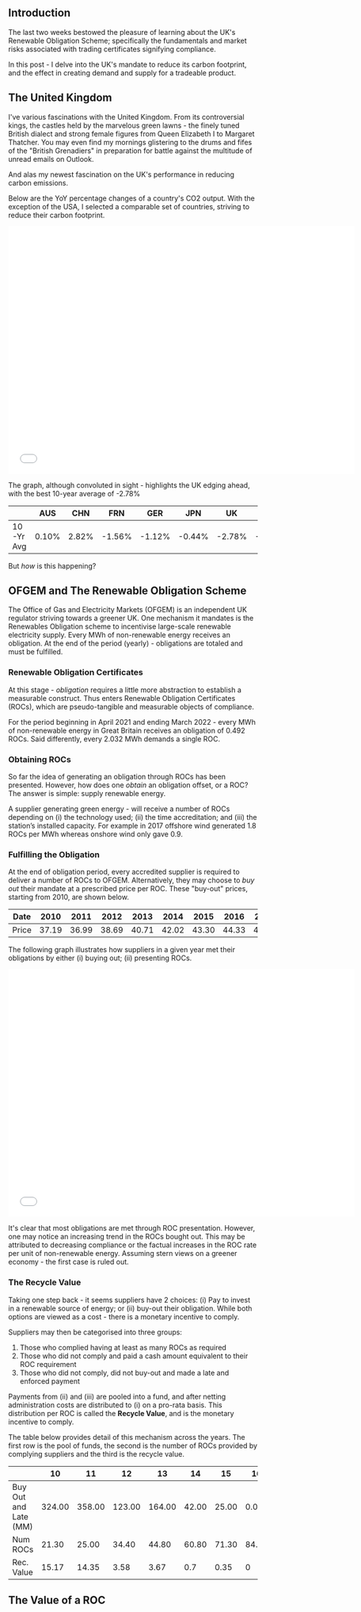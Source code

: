 

## Introduction

The last two weeks bestowed the pleasure of learning about the UK's Renewable Obligation Scheme; specifically the fundamentals and market risks associated with trading certificates signifying compliance.

In this post - I delve into the UK's mandate to reduce its carbon footprint, and the effect in creating demand and supply for a tradeable product.

## The United Kingdom

I've various fascinations with the United Kingdom. From its controversial kings, the castles held by the marvelous green lawns - the finely tuned British dialect and strong female figures from Queen Elizabeth I to Margaret Thatcher. You may even find my mornings glistering to the drums and fifes of the "British Grenadiers" in preparation for battle against the multitude of unread emails on Outlook.

And alas my newest fascination on the UK's performance in reducing carbon emissions.

Below are the YoY percentage changes of a country's CO2 output. With the exception of the USA, I selected a comparable set of countries, striving to reduce their carbon footprint.

<div align="center">
<iframe width="700" height="500" frameborder="0" scrolling="no" src="//plotly.com/~gmontano/1.embed"></iframe></div>

The graph, although convoluted in sight - highlights the UK edging ahead, with the best 10-year average of -2.78%

||AUS|CHN|FRN|GER|JPN|UK|USA|
|--|--|--|--|--|--|--|--|
|10-Yr Avg|0.10%|2.82%|-1.56%|-1.12%|-0.44%|-2.78%|-0.35%|

But *how* is this happening?

## OFGEM and The Renewable Obligation Scheme

The Office of Gas and Electricity Markets (OFGEM) is an independent UK regulator striving towards a greener UK. One mechanism it mandates is the Renewables Obligation scheme to incentivise large-scale renewable electricity supply. Every MWh of non-renewable energy receives an obligation. At the end of the period (yearly) -  obligations are totaled and must be fulfilled.

### Renewable Obligation Certificates

At this stage - *obligation* requires a little more abstraction to establish a measurable construct. Thus enters Renewable Obligation Certificates (ROCs), which are pseudo-tangible and measurable objects of compliance.

For the period beginning in April 2021 and ending March 2022 - every MWh of non-renewable energy in Great Britain receives an obligation of 0.492 ROCs. Said differently, every 2.032 MWh demands a single ROC.


### Obtaining ROCs

So far the idea of generating an obligation through ROCs has been presented. However, how does one *obtain* an obligation offset, or a ROC? The answer is simple: supply renewable energy.

A supplier generating green energy - will receive a number of ROCs depending on (i) the technology used; (ii) the time accreditation; and (iii) the station’s installed capacity. For example in 2017 offshore wind generated 1.8 ROCs per MWh whereas onshore wind only gave 0.9.

### Fulfilling the Obligation

At the end of obligation period, every accredited supplier is required to deliver a number of ROCs to OFGEM. Alternatively, they may choose to  *buy out* their mandate at a prescribed price per ROC. These "buy-out" prices, starting from 2010, are shown below.

| Date          | 2010  | 2011  | 2012  | 2013  | 2014  | 2015  | 2016  | 2017  | 2018  | 2019  | 2020  | 2021  | 2022  |
|---------------|-------|-------|-------|-------|-------|-------|-------|-------|-------|-------|-------|-------|-------|
| Price | 37.19 | 36.99 | 38.69 | 40.71 | 42.02 | 43.30 | 44.33 | 44.77 | 45.58 | 47.22 | 48.78 | 50.05 | 50.80 |

The following graph illustrates how suppliers in a given year met their obligations by either (i) buying out; (ii) presenting ROCs.

<div align="center">
<iframe width="700" height="500" frameborder="0" scrolling="no" src="//plotly.com/~gmontano/3.embed"></iframe></div>

It's clear that most obligations are met through ROC presentation. However, one may notice an increasing trend in the ROCs bought out. This may be attributed to decreasing compliance or the factual increases in the ROC rate per unit of non-renewable energy. Assuming stern views on a greener economy - the first case is ruled out.

### The Recycle Value

Taking one step back - it seems suppliers have 2 choices: (i) Pay to invest in a renewable source of energy; or (ii) buy-out their obligation. While both options are viewed as a cost - there is a monetary incentive to comply.

Suppliers may then be categorised into three groups:

1. Those who complied having at least as many ROCs as required
2. Those who did not comply and paid a cash amount equivalent to their ROC requirement
3. Those who did not comply, did not buy-out and made a late and enforced payment

Payments from (ii) and (iii) are pooled into a fund, and after netting administration costs are distributed to (i) on a pro-rata basis. This distribution per ROC is called the **Recycle Value**, and is the monetary incentive to comply.

The table below provides detail of this mechanism across the years. The first row is the pool of funds, the second is the number of ROCs provided by complying suppliers and the third is the recycle value.

|                       | 10     | 11     | 12     | 13     | 14    | 15    | 16    | 17     | 18     | 19     |
|-----------------------|--------|--------|--------|--------|-------|-------|-------|--------|--------|--------|
| Buy Out and Late (MM) | 324.00 | 358.00 | 123.00 | 164.00 | 42.00 | 25.00 | 0.00  | 460.00 | 604.00 | 842.00 |
| Num ROCs              | 21.30  | 25.00  | 34.40  | 44.80  | 60.80 | 71.30 | 84.40 | 90.20  | 103.20 | 107.60 |
| Rec. Value            | 15.17  | 14.35  | 3.58   | 3.67   | 0.7   | 0.35  | 0     | 5.1    | 5.85   | 7.82   |

## The Value of a ROC

